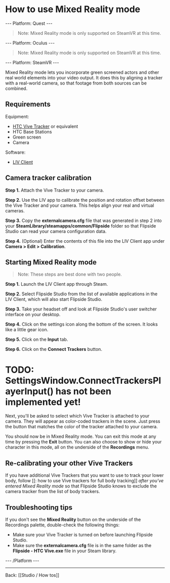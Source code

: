 # How to use Mixed Reality mode

--- Platform: Quest ---

> Note: Mixed Reality mode is only supported on SteamVR at this time.

--- Platform: Oculus ---

> Note: Mixed Reality mode is only supported on SteamVR at this time.

--- Platform: SteamVR ---

Mixed Reality mode lets you incorporate green screened actors and other real world elements into your video output. It does this by aligning a tracker with a real-world camera, so that footage from both sources can be combined.

## Requirements

Equipment:

* [HTC Vive Tracker](https://www.vive.com/us/vive-tracker) or equivalent
* HTC Base Stations
* Green screen
* Camera

Software:

* [LIV Client](http://store.steampowered.com/app/755540/LIV/)

## Camera tracker calibration

**Step 1.** Attach the Vive Tracker to your camera.

**Step 2.** Use the LIV app to calibrate the position and rotation offset between the Vive Tracker and your camera. This helps align your real and virtual cameras.

**Step 3.** Copy the **externalcamera.cfg** file that was generated in step 2 into your **SteamLibrary/steamapps/common/Flipside** folder so that Flipside Studio can read your camera configuration data.

**Step 4.** (Optional) Enter the contents of this file into the LIV Client app under **Camera > Edit > Calibration**.

## Starting Mixed Reality mode

> Note: These steps are best done with two people.

**Step 1.** Launch the LIV Client app through Steam.

**Step 2.** Select Flipside Studio from the list of available applications in the LIV Client, which will also start Flipside Studio.

**Step 3.** Take your headset off and look at Flipside Studio's user switcher interface on your desktop.

**Step 4.** Click on the settings icon along the bottom of the screen. It looks like a little gear icon.

**Step 5.** Click on the **Input** tab.

**Step 6.** Click on the **Connect Trackers** button.

# TODO: SettingsWindow.ConnectTrackersPlayerInput() has not been implemented yet!

Next, you'll be asked to select which Vive Tracker is attached to your camera. They will appear as color-coded trackers in the scene. Just press the button that matches the color of the tracker attached to your camera.

You should now be in Mixed Reality mode. You can exit this mode at any time by pressing the **Exit** button. You can also choose to show or hide your character in this mode, all on the underside of the **Recordings** menu.

## Re-calibrating your other Vive Trackers

If you have additional Vive Trackers that you want to use to track your lower body, follow [[: how to use Vive trackers for full body tracking]] _after you've entered Mixed Reality mode_ so that Flipside Studio knows to exclude the camera tracker from the list of body trackers.

## Troubleshooting tips

If you don't see the **Mixed Reality** button on the underside of the Recordings palette, double-check the following things:

- Make sure your Vive Tracker is turned on before launching Flipside Studio.
- Make sure the **externalcamera.cfg** file is in the same folder as the **Flipside - HTC Vive.exe** file in your Steam library.

--- /Platform ---

---

Back: [[Studio / How tos]]
